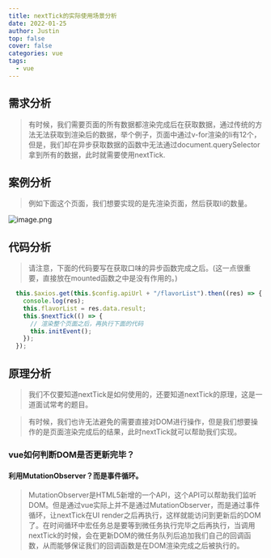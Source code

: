 ```yaml
---
title: nextTick的实际使用场景分析
date: 2022-01-25
author: Justin
top: false
cover: false
categories: vue
tags:
  - vue
---
```


## 需求分析
> 有时候，我们需要页面的所有数据都渲染完成后在获取数据，通过传统的方法无法获取到渲染后的数据，举个例子，页面中通过v-for渲染的li有12个，但是，我们却在异步获取数据的函数中无法通过document.querySelector拿到所有的数据，此时就需要使用nextTick.

## 案例分析
> 例如下面这个页面，我们想要实现的是先渲染页面，然后获取li的数量。

![image.png](https://img-blog.csdnimg.cn/img_convert/833f35245975a6c39ce0dd7a95078bf8.png)

## 代码分析
> 请注意，下面的代码要写在获取口味的异步函数完成之后。(这一点很重要，直接放在mounted函数之中是没有作用的。)

```js
  this.$axios.get(this.$config.apiUrl + "/flavorList").then((res) => {
    console.log(res);
    this.flavorList = res.data.result;
    this.$nextTick(() => {
      // 渲染整个页面之后，再执行下面的代码
      this.initEvent();
    });
  });
```

## 原理分析
> 我们不仅要知道nextTick是如何使用的，还要知道nextTick的原理，这是一道面试常考的题目。

> 有时候，我们也许无法避免的需要直接对DOM进行操作，但是我们想要操作的是页面渲染完成后的结果，此时nextTick就可以帮助我们实现。

### vue如何判断DOM是否更新完毕？
#### 利用MutationObserver？而是事件循环。
> MutationObserver是HTML5新增的一个API，这个API可以帮助我们监听DOM。但是通过vue实际上并不是通过MutationObserver，而是通过事件循环，让nextTick在UI render之后再执行，这样就能访问到更新后的DOM了。在时间循环中宏任务总是要等到微任务执行完毕之后再执行，当调用nextTick的时候，会在更新DOM的微任务队列后追加我们自己的回调函数，从而能够保证我们的回调函数是在DOM渲染完成之后被执行的。




